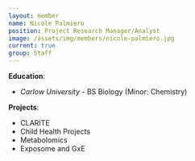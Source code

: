 ```yaml
---
layout: member
name: Nicole Palmiero
position: Project Research Manager/Analyst
image: /assets/img/members/nicole-palmiero.jpg
current: true
group: Staff
---
```


**Education**: 

  * *Carlow University* - BS Biology (Minor: Chemistry)

**Projects**:

  * CLARITE
  * Child Health Projects
  * Metabolomics
  * Exposome and GxE
